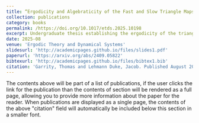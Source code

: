 ```yaml
---
title: “Ergodicity and Algebraticity of the Fast and Slow Triangle Maps”
collection: publications
category: books
permalink: /https://doi.org/10.1017/etds.2025.10198
excerpt: Undergraduate thesis establishing the ergodicity of the triangle map
date: 2025-08
venue: 'Ergodic Theory and Dynamical Systems'
slidesurl: 'http://academicpages.github.io/files/slides1.pdf'
paperurl: 'https://arxiv.org/abs/2409.05822'
bibtexurl: 'http://academicpages.github.io/files/bibtex1.bib'
citation: 'Garrity, Thomas and Lehmann Duke, Jacob. Published August 2025 in “Ergodic Theory and Dynamical Systems.”' 
---
```

The contents above will be part of a list of publications, if the user clicks the link for the publication than the contents of section will be rendered as a full page, allowing you to provide more information about the paper for the reader. When publications are displayed as a single page, the contents of the above "citation" field will automatically be included below this section in a smaller font.
